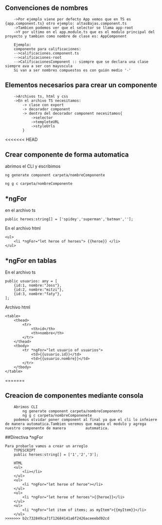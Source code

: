 ## Convenciones de nombres
```
    ->Por ejemplo viene por defecto App vemos que en TS es {app.component.ts} otro ejemplo: altasBajas.component.ts
    ->Tambien podemos ver que el selector se llama app-root
    ->Y por ultimo en el app.module.ts que es el modulo principal del proyecto y tambien como nombre de clase es: AppComponent

    Ejemplo:
    componente para calificaciones:
    -->calificaciones.component.ts
    -->calificaciones-root
    -->CalificacionesComponent :: siempre que se declara una clase siempre ava a ser con mayuscula
    Si van a ser nombres compuestos es con guión medio '-'
```
## Elementos necesarios para crear un componente
```
    ->Archivos ts, html y css
    ->En el archivo TS necesitamos:
        -> clase con export
        -> decorador component
        -> dentro del decorador component necesitamos{
            ->selector
            ->templeteURL
            ->styleUrls
        }
```
<<<<<<< HEAD

## Crear componente de forma automatica
abrimos el CLI y escribimos

```ng generate component carpeta/nombreComponente```

```ng g c carpeta/nombreComponente```

## *ngFor
en el archivo ts

```public heroes:string[] = ['spidey','superman','batman',''];```

En el archivo html
```
<ul>
    <li *ngFor="let heroe of heroes"> {{heroe}} </li>
</ul>
```

## *ngFor en tablas
En el archivo ts
```
public usuarios: any = [
    {id:1, nombre:"Joss"},
    {id:2, nombre:"mitzi"},
    {id:3, nombre:"faty"},
];
```

Archivo html
```
<table>
    <thead>
        <tr>
            <th>id</th>
            <th>nombre</th>
        </tr>
    </thead>
    <tbody>
        <tr *ngFor="let usuario of usuarios">
            <td>{{usuario.id}}</td>
            <td>{{usuario.nombre}}</td>
        </tr>
    </tbody>
</table>
```
=======
## Creacion de componentes mediante consola
```
    Abrimos CLI
        ng generate component carpeta/nombreComponente
        ng g c carpeta/nombreComponenete
    podemos olvidar poner component al final ya que el cli lo infeiere de manera automatica.Tambien veremos que mapea el modulo y agrega nuestro componente de manera         automatica.
```
##Directiva *ngFor
```
Para probarlo vamos a crear un arreglo
    TYPESCRIPT
    public heroes:string[] = ['1','2','3'];
    
    HTML
    <ul>
        <li></li>
    </ul>
    <ul>
        <li *ngFor="let heroe of heroe"></li>
    </ul>
    <ul>
        <li *ngFor="let heroe of heroes">{{heroe}}</li>
    </ul>
    <ul>
        <li *ngFor="let item of items; as myItem">{{myItem}}</li>
    </ul>
>>>>>>> b2c732849ca71f12684141a6f2426aceeebd92cd

